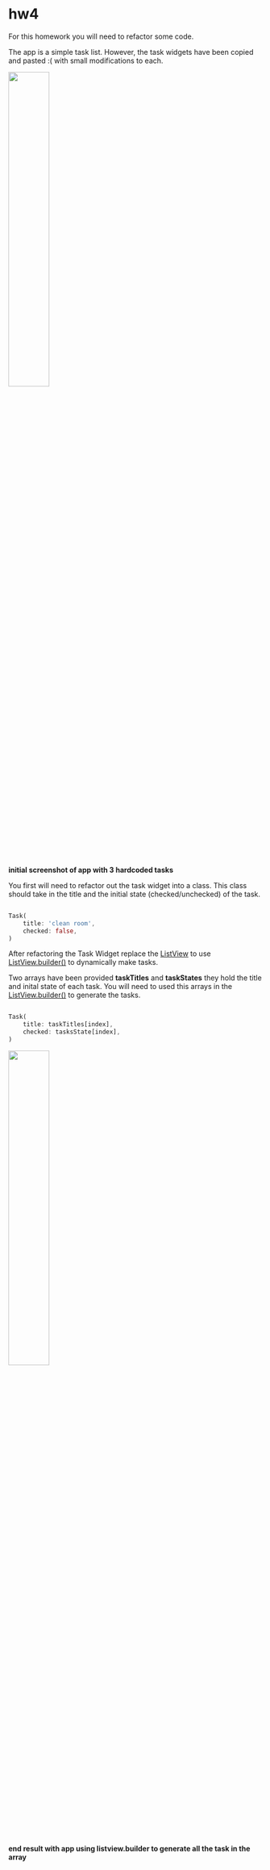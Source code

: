 # hw4

For this homework you will need to refactor some code.

The app is a simple task list. However, the task widgets have been copied and pasted :( with small modifications to each.


<img src="https://github.com/bry02g/hw4/blob/master/screenshots/initial_app.png" width="40%">

**initial screenshot of app with 3 hardcoded tasks**

You first will need to refactor out the task widget into a class. This class should take in the title and the initial state (checked/unchecked) of the task. 

```dart

Task(
    title: 'clean room',
    checked: false,
)

```


After refactoring the Task Widget replace the [ListView](https://api.flutter.dev/flutter/widgets/ListView-class.html) to use [ListView.builder()](https://flutter.dev/docs/cookbook/lists/long-lists) to dynamically make tasks.

Two arrays have been provided **taskTitles** and **taskStates** they  hold the title and inital state of each task.
You will need to used this arrays in the [ListView.builder()](https://flutter.dev/docs/cookbook/lists/long-lists) to generate the tasks.

```dart

Task(
    title: taskTitles[index],
    checked: tasksState[index],
)

```


<img src="https://github.com/bry02g/hw4/blob/master/screenshots/final_result.png" width="40%">

**end result with app using listview.builder to generate all the task in the array**